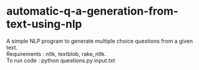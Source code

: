 # automatic-q-a-generation-from-text-using-nlp
A simple NLP program to generate multiple choice questions from a given text.<br>
Requirements : nltk, textblob, rake_nltk.<br>
To run code : python questions.py input.txt
